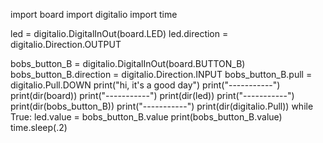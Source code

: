 import board
import digitalio
import time

led = digitalio.DigitalInOut(board.LED)
led.direction = digitalio.Direction.OUTPUT

bobs_button_B = digitalio.DigitalInOut(board.BUTTON_B)
bobs_button_B.direction = digitalio.Direction.INPUT
bobs_button_B.pull = digitalio.Pull.DOWN
print("hi, it's a good day")
print("-----------")
print(dir(board))
print("-----------")
print(dir(led))
print("-----------")
print(dir(bobs_button_B))
print("-----------")
print(dir(digitalio.Pull))
while True:
     led.value = bobs_button_B.value
     print(bobs_button_B.value)
     time.sleep(.2)
